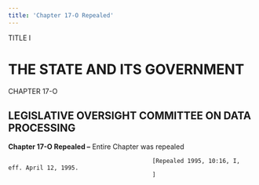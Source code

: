 ```yaml
---
title: 'Chapter 17-O Repealed'
---
```


TITLE I
                                             
THE STATE AND ITS GOVERNMENT
============================

CHAPTER 17-O
                                             
LEGISLATIVE OVERSIGHT COMMITTEE ON DATA PROCESSING
--------------------------------------------------

**Chapter 17-O Repealed –** Entire Chapter was repealed


                                             [Repealed 1995, 10:16, I, eff. April 12, 1995.
                                             ]
